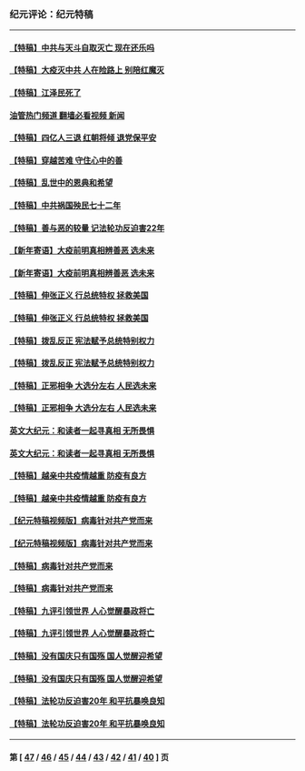 ### 纪元评论：纪元特稿
---
#### [【特稿】中共与天斗自取灭亡 现在还乐吗](../../pages/nsc424/n13897482.md?02280330) 
#### [【特稿】大疫灭中共 人在险路上 别陪红魔灭](../../pages/nsc424/n13890697.md?02280330) 
#### [【特稿】江泽民死了](../../pages/nsc424/n13876300.md?02280330) 
#### [油管热门频道 翻墙必看视频 新闻](ok?02280330)
#### [【特稿】四亿人三退 红朝将倾 退党保平安](../../pages/nsc424/n13794378.md?02280330) 
#### [【特稿】穿越苦难 守住心中的善](../../pages/nsc424/n13784979.md?02280330) 
#### [【特稿】乱世中的恩典和希望](../../pages/nsc424/n13734687.md?02280330) 
#### [【特稿】中共祸国殃民七十二年](../../pages/nsc424/n13272607.md?02280330) 
#### [【特稿】善与恶的较量 记法轮功反迫害22年](../../pages/nsc424/n13086597.md?02280330) 
#### [【新年寄语】大疫前明真相辨善恶 选未来](../../pages/nsc424/n12660855.md?02280330) 
#### [【新年寄语】大疫前明真相辨善恶 选未来](../../pages/nsc424/n12660855.md?02280330) 
#### [【特稿】伸张正义 行总统特权 拯救美国](../../pages/nsc424/n12616806.md?02280330) 
#### [【特稿】伸张正义 行总统特权 拯救美国](../../pages/nsc424/n12616806.md?02280330) 
#### [【特稿】拨乱反正 宪法赋予总统特别权力](../../pages/nsc424/n12598306.md?02280330) 
#### [【特稿】拨乱反正 宪法赋予总统特别权力](../../pages/nsc424/n12598306.md?02280330) 
#### [【特稿】正邪相争 大选分左右 人民选未来](../../pages/nsc424/n12545208.md?02280330) 
#### [【特稿】正邪相争 大选分左右 人民选未来](../../pages/nsc424/n12545208.md?02280330) 
#### [英文大纪元：和读者一起寻真相 无所畏惧](../../pages/nsc424/n12542027.md?02280330) 
#### [英文大纪元：和读者一起寻真相 无所畏惧](../../pages/nsc424/n12542027.md?02280330) 
#### [【特稿】越亲中共疫情越重 防疫有良方](../../pages/nsc424/n12042989.md?02280330) 
#### [【特稿】越亲中共疫情越重 防疫有良方](../../pages/nsc424/n12042989.md?02280330) 
#### [【纪元特稿视频版】病毒针对共产党而来](../../pages/nsc424/n11977328.md?02280330) 
#### [【纪元特稿视频版】病毒针对共产党而来](../../pages/nsc424/n11977328.md?02280330) 
#### [【特稿】病毒针对共产党而来](../../pages/nsc424/n11928818.md?02280330) 
#### [【特稿】病毒针对共产党而来](../../pages/nsc424/n11928818.md?02280330) 
#### [【特稿】九评引领世界 人心觉醒暴政将亡](../../pages/nsc424/n11660496.md?02280330) 
#### [【特稿】九评引领世界 人心觉醒暴政将亡](../../pages/nsc424/n11660496.md?02280330) 
#### [【特稿】没有国庆只有国殇 国人觉醒迎希望](../../pages/nsc424/n11549354.md?02280330) 
#### [【特稿】没有国庆只有国殇 国人觉醒迎希望](../../pages/nsc424/n11549354.md?02280330) 
#### [【特稿】法轮功反迫害20年 和平抗暴唤良知](../../pages/nsc424/n11389135.md?02280330) 
#### [【特稿】法轮功反迫害20年 和平抗暴唤良知](../../pages/nsc424/n11389135.md?02280330) 

---
#### 第 [ [47](./47.md?02280330) / [46](./46.md?02280330) / [45](./45.md?02280330) / [44](./44.md?02280330) / [43](./43.md?02280330) / [42](./42.md?02280330) / [41](./41.md?02280330) / [40](./40.md?02280330) ] 页
